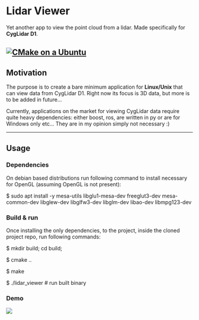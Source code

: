 # Lidar Viewer

Yet another app to view the point cloud from a lidar. Made specifically for __CygLidar D1__.

[![CMake on a Ubuntu](https://github.com/pawelsmyczek/lidar_viewer/actions/workflows/cmake-single-platform.yml/badge.svg?branch=main)](https://github.com/pawelsmyczek/lidar_viewer/actions/workflows/cmake-single-platform.yml)
---

## Motivation
The purpose is to create a bare minimum application for __Linux/Unix__ that can view data from CygLidar D1.
Right now its focus is 3D data, but more is to be added in future...

Currently, applications on the market for viewing CygLidar data require quite heavy dependencies: 
either boost, ros, are written in py or are for Windows only etc... They are in my opinion simply not necessary :)

---

## Usage

### Dependencies

On debian based distributions run following command to install necessary for OpenGL (assuming OpenGL is not present):

$ sudo apt install -y mesa-utils libglu1-mesa-dev freeglut3-dev mesa-common-dev libglew-dev libglfw3-dev libglm-dev libao-dev libmpg123-dev

### Build & run

Once installing the only dependencies, to the project, inside the cloned project repo, run following commands:

$ mkdir build; cd build;

$ cmake ..

$ make

$ ./lidar_viewer # run built binary

### Demo

![](https://github.com/pawelsmyczek/lidar_viewer/tree/main/assets/demo22.gif)
